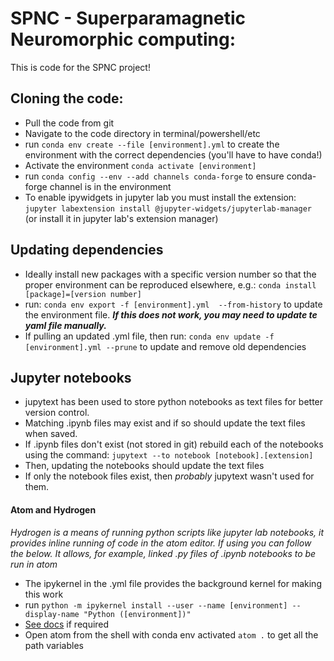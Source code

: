 # SPNC - Superparamagnetic Neuromorphic computing:

This is code for the SPNC project!

## Cloning the code:

- Pull the code from git
- Navigate to the code directory in terminal/powershell/etc
- run `conda env create --file [environment].yml` to create the environment with the correct dependencies (you'll have to have conda!)
- Activate the environment `conda activate [environment]`
- run `conda config --env --add channels conda-forge` to ensure conda-forge channel is in the environment
- To enable ipywidgets in jupyter lab you must install the extension: `jupyter labextension install @jupyter-widgets/jupyterlab-manager` (or install it in jupyter lab's extension manager)


## Updating dependencies
-  Ideally install new packages with a specific version number so that the proper environment can be reproduced elsewhere, e.g.: `conda install [package]=[version number]`
- run: `conda env export -f [environment].yml  --from-history` to update the environment file. ***If this does not work, you may need to update te yaml file manually.***
- If pulling an updated .yml file, then run: `conda env update -f [environment].yml --prune` to update and remove old dependencies

## Jupyter notebooks
- jupytext has been used to store python notebooks as text files for better version control.
- Matching .ipynb files may exist and if so should update the text files when saved.
- If .ipynb files don't exist (not stored in git) rebuild each of the notebooks using the command: `jupytext --to notebook [notebook].[extension]`
- Then, updating the notebooks should update the text files
- If only the notebook files exist, then *probably* jupytext wasn't used for them.

#### Atom and Hydrogen
*Hydrogen is a means of running python scripts like jupyter lab notebooks, it provides inline running of code in the atom editor. If using you can follow the below. It allows, for example, linked .py files of .ipynb notebooks to be run in atom*
- The ipykernel in the .yml file provides the background kernel for making this work
- run `python -m ipykernel install --user --name [environment] --display-name "Python ([environment])"`
- [See docs](https://ipython.readthedocs.io/en/stable/install/kernel_install.html) if required
- Open atom from the shell with conda env activated `atom .` to get all the path variables
